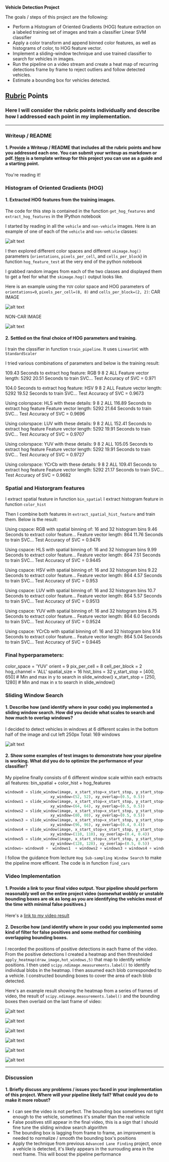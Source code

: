 **Vehicle Detection Project**

The goals / steps of this project are the following:

* Perform a Histogram of Oriented Gradients (HOG) feature extraction on a labeled training set of images and train a classifier Linear SVM classifier
* Apply a color transform and append binned color features, as well as histograms of color, to HOG feature vector. 
* Implement a sliding-window technique and use trained classifier to search for vehicles in images.
* Run the pipeline on a video stream and create a heat map of recurring detections frame by frame to reject outliers and follow detected vehicles.
* Estimate a bounding box for vehicles detected.

[//]: # (Image References)
[image1]: ./output_images/sample_images.jpg
[image2]: ./output_images/car_hogfeatures.jpg
[image3]: ./output_images/noncar_hogfeatures.jpg
[image4]: ./output_images/sliding_windows.jpg
[image5]: ./output_images/final1.jpg
[image6]: ./output_images/final2.jpg
[image7]: ./output_images/final3.jpg
[image8]: ./output_images/final4.jpg
[image9]: ./output_images/final5.jpg
[image10]: ./output_images/final6.jpg
[video1]: ./project_video_result.mp4


## [Rubric](https://review.udacity.com/#!/rubrics/513/view) Points
### Here I will consider the rubric points individually and describe how I addressed each point in my implementation.  

---
### Writeup / README

#### 1. Provide a Writeup / README that includes all the rubric points and how you addressed each one.  You can submit your writeup as markdown or pdf.  [Here](https://github.com/udacity/CarND-Vehicle-Detection/blob/master/writeup_template.md) is a template writeup for this project you can use as a guide and a starting point.  

You're reading it!

### Histogram of Oriented Gradients (HOG)

#### 1. Extracted HOG features from the training images.

The code for this step is contained in the function `get_hog_features` and `extract_hog_features` in the IPython notebook

I started by reading in all the `vehicle` and `non-vehicle` images.  Here is an example of one of each of the `vehicle` and `non-vehicle` classes:

![alt text][image1]

I then explored different color spaces and different `skimage.hog()` parameters (`orientations`, `pixels_per_cell`, and `cells_per_block`) in function `hog_feature_test` at the very end of the python notebook 

I grabbed random images from each of the two classes and displayed them to get a feel for what the `skimage.hog()` output looks like.

Here is an example using the `YUV` color space and HOG parameters of `orientations=9`, `pixels_per_cell=(8, 8)` and `cells_per_block=(2, 2)`:
CAR IMAGE

![alt text][image2]

NON-CAR IMAGE

![alt text][image3]

#### 2. Settled on the final choice of HOG parameters and training.

I train the classifier in function `train_pipeline`. It uses `LinearSVC` with `StandardScaler`

I tried various combinations of parameters and below is the training result:

109.43 Seconds to extract hog feature: RGB 9 8 2 ALL
Feature vector length: 5292
20.51 Seconds to train SVC...
Test Accuracy of SVC =  0.971

104.0 Seconds to extract hog feature: HSV 9 8 2 ALL
Feature vector length: 5292
19.52 Seconds to train SVC...
Test Accuracy of SVC =  0.9673

Using colorspace: HLS with these details: 9 8 2 ALL
116.89 Seconds to extract hog feature
Feature vector length: 5292
21.64 Seconds to train SVC...
Test Accuracy of SVC =  0.9696

Using colorspace: LUV with these details: 9 8 2 ALL
152.41 Seconds to extract hog feature
Feature vector length: 5292
19.91 Seconds to train SVC...
Test Accuracy of SVC =  0.9707

Using colorspace: YUV with these details: 9 8 2 ALL
105.05 Seconds to extract hog feature
Feature vector length: 5292
19.91 Seconds to train SVC...
Test Accuracy of SVC =  0.9727

Using colorspace: YCrCb with these details: 9 8 2 ALL
109.41 Seconds to extract hog feature
Feature vector length: 5292
21.17 Seconds to train SVC...
Test Accuracy of SVC =  0.9682

### Spatial and Historgram features
I extract spatial feature in function `bin_spatial`
I extract histogram feature in function `color_hist`

Then I combine both features in `extract_spatial_hist_feature` and train them. Below is the result:

Using cspace: RGB with spatial binning of: 16 and 32 histogram bins
9.46 Seconds to extract color feature...
Feature vector length: 864
11.76 Seconds to train SVC...
Test Accuracy of SVC =  0.9476

Using cspace: HLS with spatial binning of: 16 and 32 histogram bins
9.99 Seconds to extract color feature...
Feature vector length: 864
7.51 Seconds to train SVC...
Test Accuracy of SVC =  0.9445

Using cspace: HSV with spatial binning of: 16 and 32 histogram bins
9.22 Seconds to extract color feature...
Feature vector length: 864
4.57 Seconds to train SVC...
Test Accuracy of SVC =  0.953

Using cspace: LUV with spatial binning of: 16 and 32 histogram bins
10.7 Seconds to extract color feature...
Feature vector length: 864
5.57 Seconds to train SVC...
Test Accuracy of SVC =  0.9513

Using cspace: YUV with spatial binning of: 16 and 32 histogram bins
8.75 Seconds to extract color feature...
Feature vector length: 864
6.0 Seconds to train SVC...
Test Accuracy of SVC =  0.9524

Using cspace: YCrCb with spatial binning of: 16 and 32 histogram bins
9.14 Seconds to extract color feature...
Feature vector length: 864
5.04 Seconds to train SVC...
Test Accuracy of SVC =  0.9445


### Final hyperparameters:
color_space = 'YUV' 
orient = 9
pix_per_cell = 8
cell_per_block = 2
hog_channel = 'ALL'
spatial_size = 16
hist_bins = 32
y_start_stop = [400, 650] # Min and max in y to search in slide_window()
x_start_stop = [250, 1280] # Min and max in x to search in slide_window()

### Sliding Window Search

#### 1. Describe how (and identify where in your code) you implemented a sliding window search.  How did you decide what scales to search and how much to overlap windows?

I decided to detect vehicles in windows at 6 different scales in the bottom half of the image and cut left 250px
Total: 169 windows

![alt text][image4]

#### 2. Show some examples of test images to demonstrate how your pipeline is working.  What did you do to optimize the performance of your classifier?

My pipeline finally consists of 6 different window scale within each extracts all features: bin_spatial + color_hist + hog_features

```python
windows0 = slide_window(image, x_start_stop=x_start_stop, y_start_stop=[400,452], 
                    xy_window=(52, 52), xy_overlap=(0.5, 0.5))
windows1 = slide_window(image, x_start_stop=x_start_stop, y_start_stop=[400,464], 
                    xy_window=(64, 64), xy_overlap=(0.5, 0.5))
windows2 = slide_window(image, x_start_stop=x_start_stop, y_start_stop=[400,480], 
                    xy_window=(80, 80), xy_overlap=(0.5, 0.5))
windows3 = slide_window(image, x_start_stop=x_start_stop, y_start_stop=[400,500], 
                    xy_window=(96, 96), xy_overlap=(0.4, 0.4))
windows4 = slide_window(image, x_start_stop=x_start_stop, y_start_stop=[400,510], 
                    xy_window=(110, 110), xy_overlap=(0.4, 0.4))
windows5 = slide_window(image, x_start_stop=x_start_stop, y_start_stop=[400,660], 
                    xy_window=(128, 128), xy_overlap=(0.5, 0.5))
windows= windows0 +  windows1  + windows2 + windows3 + windows4 + windows5                    
```

I follow the guidance from lecture `Hog Sub-sampling Window Search` to make the pipeline more efficent. The code is in function `find_cars`


### Video Implementation

#### 1. Provide a link to your final video output.  Your pipeline should perform reasonably well on the entire project video (somewhat wobbly or unstable bounding boxes are ok as long as you are identifying the vehicles most of the time with minimal false positives.)
Here's a [link to my video result](./project_video.mp4)


#### 2. Describe how (and identify where in your code) you implemented some kind of filter for false positives and some method for combining overlapping bounding boxes.

I recorded the positions of positive detections in each frame of the video.  From the positive detections I created a heatmap and then thresholded `apply_heatmap(draw_image,hot_windows,5)` that map to identify vehicle positions.  I then used `scipy.ndimage.measurements.label()` to identify individual blobs in the heatmap.  I then assumed each blob corresponded to a vehicle.  I constructed bounding boxes to cover the area of each blob detected.  

Here's an example result showing the heatmap from a series of frames of video, the result of `scipy.ndimage.measurements.label()` and the bounding boxes then overlaid on the last frame of video:

![alt text][image5]

![alt text][image6]

![alt text][image7]

![alt text][image8]

![alt text][image9]

![alt text][image10]


---

### Discussion

#### 1. Briefly discuss any problems / issues you faced in your implementation of this project.  Where will your pipeline likely fail?  What could you do to make it more robust?

- I can see the video is not perfect. The bounding box sometimes not tight enough to the vehicle, sometimes it's smaller than the real vehicle
- False positives still appear in the final video, this is a sign that I should fine tune the sliding window search algorithm
- The bounding box is lagging from frame to frame, an improvement is needed to normalize / smooth the bounding box's positions
- Apply the technique from previous `Advanced Lane Finding` project, once a vehicle is detected, it's likely appears in the surrouding area in the next frame. This will boost the pipeline performance

